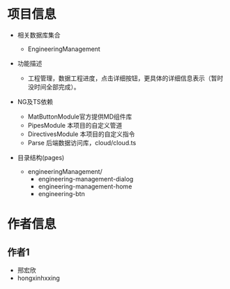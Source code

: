 # 项目信息
- 相关数据库集合
    - EngineeringManagement
- 功能描述
    - 工程管理，数据工程进度，点击详细按钮，更具体的详细信息表示（暂时没时间全部完成）。
- NG及TS依赖
    - MatButtonModule官方提供MD组件库 
    - PipesModule 本项目的自定义管道
    - DirectivesModule 本项目的自定义指令
    - Parse 后端数据访问库，cloud/cloud.ts

- 目录结构(pages)
    - engineeringManagement/
        - engineering-management-dialog
        - engineering-management-home
        - engineering-btn

# 作者信息
## 作者1
- 邢宏欣
- hongxinhxxing